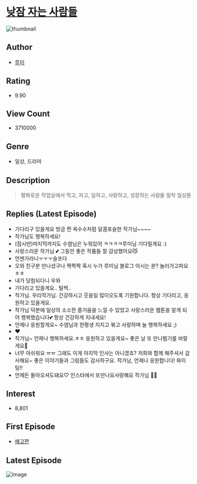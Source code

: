 # [낮잠 자는 사람들](https://comic.naver.com/bestChallenge/list?titleId=735680)
![thumbnail](https://image-comic.pstatic.net/user_contents_data/challenge_comic/2023/04/08/269958/upload_7004003835563106864_480x623.jpeg)

## Author
- [루미](https://comic.naver.com/artistTitle?id=269958)

## Rating
- 9.90

## View Count
- 3710000

## Genre
- 일상, 드라마

## Description
> 평화로운 작업실에서 먹고, 자고, 일하고, 사랑하고, 성장하는 사람들 밀착 일상툰

## Replies (Latest Episode)
- 기다리구 있을게요 방금 찐 옥수수처럼 달콤포슬한 작가님~~~~
- 작가님도 행복하세요!
- (잠시만)마지막까지도 수염님은 누워있어 ㅋㅋㅋㅋ루미님 기다릴게요 :)
- 사랑스러운 작가님 💕 그동안 좋은 작품들 잘 감상했어요😼
- 언젠가라니ㅜㅜㅜ슬프다
- 오와 친구분 만나셨구나 짝짝짝 혹시 누가 루미님 블로그 아시는 분? 놀러가고파요 ㅎㅎ
- 내가 당첨되다니 우와
- 기다리고 있을게요.. 털썩..
- 작가님. 우리작가님. 건강하시고 웃을일 많이오도록 기원합니다. 항상 기다리고, 응원하고 있을게요.
- 작가님 덕분에 일상의 소소한 즐거움을 느낄 수 있었고 사랑스러운 웹툰을 알게 되어 행복했습니다💕 항상 건강하게 지내세요!
- 언제나 응원할게요~ 수염님과 한평생 지지고 볶고 사랑하며 늘 행복하세요 ;)
- ❤️
- 작가님~ 언제나 행복하세요.ㅎㅎ 응원하고 있을게요~ 좋은 날 또 만나뵙기를 바랄게요🥰
- 너무 아쉬워요 ㅠㅠ 그래도 이게 마지막 인사는 아니겠죠? 저희와 함께 해주셔서 감사해요~ 좋은 이야기들과 그림들도 감사하구요. 작가님, 언제나 응원합니다! 화이팅!!
- 언제든 돌아오셔도돼요♡ 인스타에서 또만나요사랑해요 작가님 🌷🌷

## Interest
- 8,801

## First Episode
- [예고편](https://comic.naver.com/bestChallenge/detail?titleId=735680&no=1)

## Latest Episode
![image](https://image-comic.pstatic.net/user_contents_data/challenge_comic/2023/04/08/269958/upload_3618135637816128305.jpeg)
